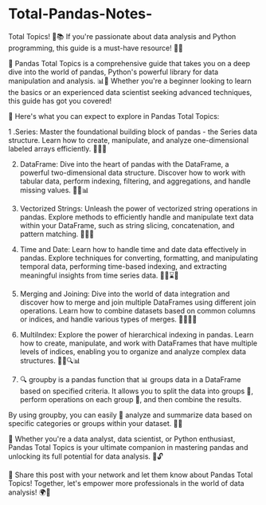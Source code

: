 # Total-Pandas-Notes-
Total Topics! 🎉📚 If you're passionate about data analysis and Python programming, this guide is a must-have resource! 🚀💡

🐼 Pandas Total Topics is a comprehensive guide that takes you on a deep dive into the world of pandas, Python's powerful library for data manipulation and analysis. 📊🐍 Whether you're a beginner looking to learn the basics or an experienced data scientist seeking advanced techniques, this guide has got you covered! 

📖 Here's what you can expect to explore in Pandas Total Topics:

   1 .Series: Master the foundational building block of pandas - the Series data structure. Learn how to create, manipulate, and analyze one-dimensional labeled   arrays efficiently. 📝💡🔢

2. DataFrame: Dive into the heart of pandas with the DataFrame, a powerful two-dimensional data structure. Discover how to work with tabular data, perform indexing, filtering, and aggregations, and handle missing values. 📝💡📊

3. Vectorized Strings: Unleash the power of vectorized string operations in pandas. Explore methods to efficiently handle and manipulate text data within your DataFrame, such as string slicing, concatenation, and pattern matching. 📝💡🔡

4. Time and Date: Learn how to handle time and date data effectively in pandas. Explore techniques for converting, formatting, and manipulating temporal data, performing time-based indexing, and extracting meaningful insights from time series data. 📝💡⌛📅

5.  Merging and Joining: Dive into the world of data integration and discover how to merge and join multiple DataFrames using different join operations. Learn how to combine datasets based on common columns or indices, and handle various types of merges. 📝💡🔀🔗

6.  MultiIndex: Explore the power of hierarchical indexing in pandas. Learn how to create, manipulate, and work with DataFrames that have multiple levels of indices, enabling you to organize and analyze complex data structures. 📝💡🔍📊

7. 🔍 groupby is a pandas function that 📊 groups data in a DataFrame based on specified criteria. It allows you to split the data into groups 📂, perform operations on each group 🧮, and then combine the results.

By using groupby, you can easily 🧩 analyze and summarize data based on specific categories or groups within your dataset. 🎯🔢

🌟 Whether you're a data analyst, data scientist, or Python enthusiast, Pandas Total Topics is your ultimate companion in mastering pandas and unlocking its full potential for data analysis. 🚀🔓

📢 Share this post with your network and let them know about Pandas Total Topics! Together, let's empower more professionals in the world of data analysis! 🌍💪

